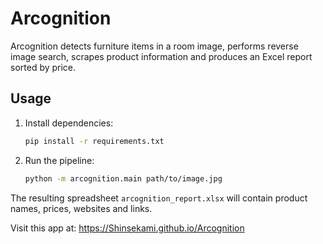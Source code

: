 # Arcognition

Arcognition detects furniture items in a room image, performs reverse image search,
scrapes product information and produces an Excel report sorted by price.

## Usage

1. Install dependencies:
   ```bash
   pip install -r requirements.txt
   ```
2. Run the pipeline:
   ```bash
   python -m arcognition.main path/to/image.jpg
   ```

The resulting spreadsheet `arcognition_report.xlsx` will contain product names,
prices, websites and links.

Visit this app at: https://Shinsekami.github.io/Arcognition

